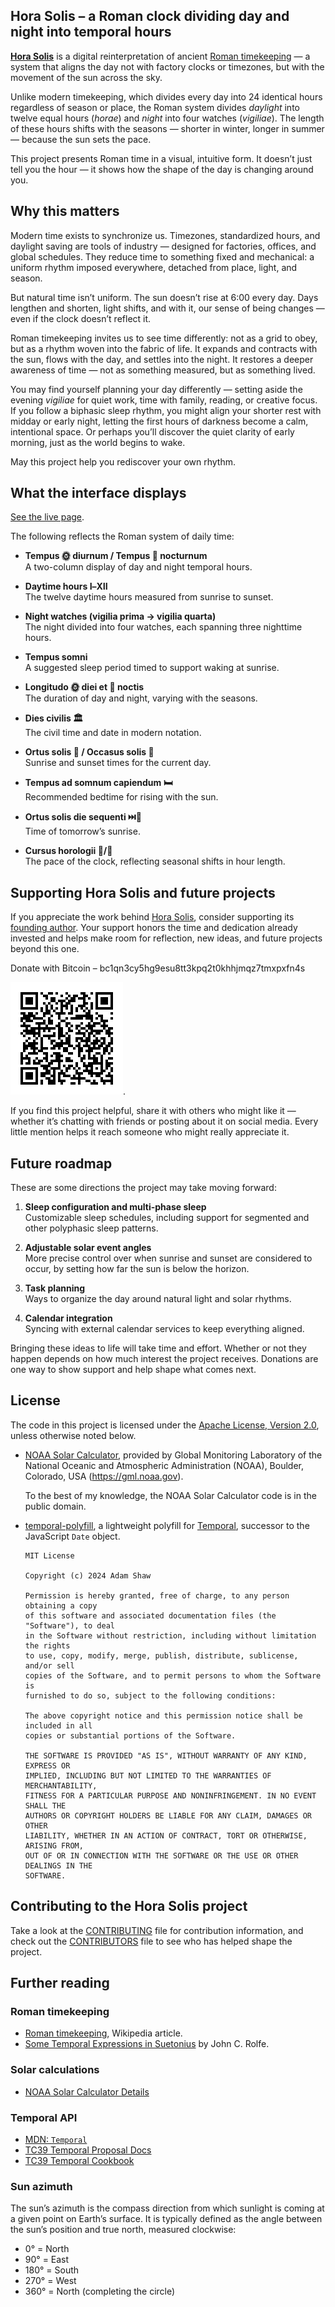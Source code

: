 <!--
  Copyright 2024-2025 Hora Solis project contributors

  Licensed under the Apache License, Version 2.0 (the "License");
  you may not use this file except in compliance with the License.
  You may obtain a copy of the License at

      http://www.apache.org/licenses/LICENSE-2.0

  Unless required by applicable law or agreed to in writing, software
  distributed under the License is distributed on an "AS IS" BASIS,
  WITHOUT WARRANTIES OR CONDITIONS OF ANY KIND, either express or implied.
  See the License for the specific language governing permissions and
  limitations under the License.
-->

## <span lang="la">Hora Solis</span> – a Roman clock dividing day and night into temporal hours

**[<span lang="la">Hora Solis</span>](https://horasolis.github.io)** is a digital reinterpretation of ancient [Roman timekeeping](https://en.wikipedia.org/wiki/Roman_timekeeping) — a system that aligns the day not with factory clocks or timezones, but with the movement of the sun across the sky.

Unlike modern timekeeping, which divides every day into 24 identical hours regardless of season or place, the Roman system divides *daylight* into twelve equal hours (*<span lang="la">horae</span>*) and *night* into four watches (*<span lang="la">vigiliae</span>*). The length of these hours shifts with the seasons — shorter in winter, longer in summer — because the sun sets the pace.

This project presents Roman time in a visual, intuitive form. It doesn’t just tell you the hour — it shows how the shape of the day is changing around you.

## Why this matters

Modern time exists to synchronize us. Timezones, standardized hours, and daylight saving are tools of industry — designed for factories, offices, and global schedules. They reduce time to something fixed and mechanical: a uniform rhythm imposed everywhere, detached from place, light, and season.

But natural time isn’t uniform. The sun doesn’t rise at 6:00 every day. Days lengthen and shorten, light shifts, and with it, our sense of being changes — even if the clock doesn’t reflect it.

Roman timekeeping invites us to see time differently: not as a grid to obey, but as a rhythm woven into the fabric of life. It expands and contracts with the sun, flows with the day, and settles into the night. It restores a deeper awareness of time — not as something measured, but as something lived.

You may find yourself planning your day differently — setting aside the evening *<span lang="la">vigiliae</span>* for quiet work, time with family, reading, or creative focus. If you follow a biphasic sleep rhythm, you might align your shorter rest with midday or early night, letting the first hours of darkness become a calm, intentional space. Or perhaps you’ll discover the quiet clarity of early morning, just as the world begins to wake.

May this project help you rediscover your own rhythm.

## What the interface displays

[See the live page](https://horasolis.github.io).

The following reflects the Roman system of daily time:

* **<span lang="la">Tempus 🌞 diurnum / Tempus 🌚 nocturnum</span>**  
  A two-column display of day and night temporal hours.

* **Daytime hours Ⅰ–Ⅻ**  
  The twelve daytime hours measured from sunrise to sunset.

* **Night watches (<span lang="la">vigilia prima → vigilia quarta</span>)**  
  The night divided into four watches, each spanning three nighttime hours.

* **<span lang="la">Tempus somni</span>**  
  A suggested sleep period timed to support waking at sunrise.

* **<span lang="la">Longitudo 🌞 diei et 🌚 noctis</span>**  
  The duration of day and night, varying with the seasons.

* **<span lang="la">Dies civilis 🏛️</span>**  
  The civil time and date in modern notation.

* **<span lang="la">Ortus solis 🌅 / Occasus solis 🌇</span>**  
  Sunrise and sunset times for the current day.

* **<span lang="la">Tempus ad somnum capiendum 🛏️</span>**  
  Recommended bedtime for rising with the sun.

* **<span lang="la">Ortus solis die sequenti ⏭️🌅</span>**  
  Time of tomorrow’s sunrise.

* **<span lang="la">Cursus horologii 🐇/🐌</span>**  
  The pace of the clock, reflecting seasonal shifts in hour length.

## Supporting Hora Solis and future projects

If you appreciate the work behind [<span lang="la">Hora Solis</span>](https://horasolis.github.io), consider supporting its [founding author](https://github.com/senotrusov). Your support honors the time and dedication already invested and helps make room for reflection, new ideas, and future projects beyond this one.

Donate with Bitcoin – bc1qn3cy5hg9esu8tt3kpq2t0khhjmqz7tmxpxfn4s

![Donate with Bitcoin, QR code](docs/images/donate-link.png).

If you find this project helpful, share it with others who might like it — whether it’s chatting with friends or posting about it on social media. Every little mention helps it reach someone who might really appreciate it.

## Future roadmap

These are some directions the project may take moving forward:

1. **Sleep configuration and multi-phase sleep**  
   Customizable sleep schedules, including support for segmented and other polyphasic sleep patterns.

2. **Adjustable solar event angles**  
   More precise control over when sunrise and sunset are considered to occur, by setting how far the sun is below the horizon.

3. **Task planning**  
   Ways to organize the day around natural light and solar rhythms.

4. **Calendar integration**  
   Syncing with external calendar services to keep everything aligned.

Bringing these ideas to life will take time and effort. Whether or not they happen depends on how much interest the project receives. Donations are one way to show support and help shape what comes next.

## License

The code in this project is licensed under the [Apache License, Version 2.0](LICENSE), unless otherwise noted below.

* [NOAA Solar Calculator](https://gml.noaa.gov/grad/solcalc/), provided by Global Monitoring Laboratory of the National Oceanic and Atmospheric Administration (NOAA), Boulder, Colorado, USA (https://gml.noaa.gov).

  To the best of my knowledge, the NOAA Solar Calculator code is in the public domain.

* [temporal-polyfill](https://www.npmjs.com/package/temporal-polyfill), a lightweight polyfill for [Temporal](https://tc39.es/proposal-temporal/docs/), successor to the JavaScript `Date` object.

  ```
  MIT License

  Copyright (c) 2024 Adam Shaw

  Permission is hereby granted, free of charge, to any person obtaining a copy
  of this software and associated documentation files (the "Software"), to deal
  in the Software without restriction, including without limitation the rights
  to use, copy, modify, merge, publish, distribute, sublicense, and/or sell
  copies of the Software, and to permit persons to whom the Software is
  furnished to do so, subject to the following conditions:

  The above copyright notice and this permission notice shall be included in all
  copies or substantial portions of the Software.

  THE SOFTWARE IS PROVIDED "AS IS", WITHOUT WARRANTY OF ANY KIND, EXPRESS OR
  IMPLIED, INCLUDING BUT NOT LIMITED TO THE WARRANTIES OF MERCHANTABILITY,
  FITNESS FOR A PARTICULAR PURPOSE AND NONINFRINGEMENT. IN NO EVENT SHALL THE
  AUTHORS OR COPYRIGHT HOLDERS BE LIABLE FOR ANY CLAIM, DAMAGES OR OTHER
  LIABILITY, WHETHER IN AN ACTION OF CONTRACT, TORT OR OTHERWISE, ARISING FROM,
  OUT OF OR IN CONNECTION WITH THE SOFTWARE OR THE USE OR OTHER DEALINGS IN THE
  SOFTWARE.
  ```

## Contributing to the <span lang="la">Hora Solis</span> project

Take a look at the [CONTRIBUTING](CONTRIBUTING.md) file for contribution information, and check out the [CONTRIBUTORS](CONTRIBUTORS.md) file to see who has helped shape the project.

## Further reading

### Roman timekeeping

* [Roman timekeeping](https://en.wikipedia.org/wiki/Roman_timekeeping), Wikipedia article.
* [Some Temporal Expressions in Suetonius](https://www.jstor.org/stable/261398) by John C. Rolfe.

### Solar calculations

* [NOAA Solar Calculator Details](https://gml.noaa.gov/grad/solcalc/calcdetails.html)

### Temporal API

* [MDN: `Temporal`](https://developer.mozilla.org/en-US/docs/Web/JavaScript/Reference/Global_Objects/Temporal)
* [TC39 Temporal Proposal Docs](https://tc39.es/proposal-temporal/docs/)
* [TC39 Temporal Cookbook](https://tc39.es/proposal-temporal/docs/cookbook.html)

### Sun azimuth

The sun’s azimuth is the compass direction from which sunlight is coming at a given point on Earth’s surface.
It is typically defined as the angle between the sun’s position and true north, measured clockwise:

* 0° = North
* 90° = East
* 180° = South
* 270° = West
* 360° = North (completing the circle)
